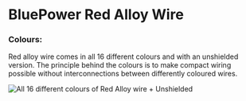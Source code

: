 # BluePower Red Alloy Wire

### Colours:
Red alloy wire comes in all 16 different colours and with an unshielded version.
The principle behind the colours is to make compact wiring possible without interconnections between differently coloured wires.

![All 16 different colours of Red Alloy wire + Unshielded](..img/redAlloyWireAllColours.png)

